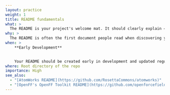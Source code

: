 ```yaml
---
layout: practice
weight: 1
title: README fundamentals
what: >
  The README is your project's welcome mat. It should clearly explain – for both **new and returning users** – what your tool does, how to install and use it, and where to go for more information or support. 
why: >
  The README is often the first document people read when discovering your tool. A clear, well-organized README helps users quickly understand its purpose and encourages them to engage with and use your project. Without one, users are far less likely to explore further.
when: >
    **Early Development**

    
    Your README should be created early in development and updated regularly as the project evolves. Developers will rely on it throughout the development process for setup instructions, usage notes, and context about the tool. 
where: Root directory of the repo
importance: High
see_also:
  - "[AtomWorks README](https://github.com/RosettaCommons/atomworks)"
  - "[OpenFF's OpenFF Toolkit README](https://github.com/openforcefield/openff-toolkit/)"
---
```

